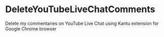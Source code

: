 # DeleteYouTubeLiveChatComments
Delete my commentaries on YouTube Live Chat
using Kantu extension for Google Chrome browser
